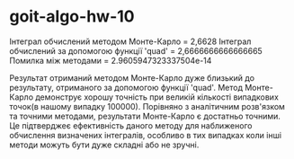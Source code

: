 # goit-algo-hw-10
Інтеграл обчислений методом Монте-Карло = 2,6628
Інтеграл обчислений за допомогою функції 'quad' = 2,6666666666666665
Помилка між методами = 2.9605947323337504e-14

Результат отриманий методом Монте-Карло дуже близький до результату, отриманого за допомогою функції 'quad'. Метод Монте-Карло демонструє хорошу точність при великій кількості випадкових точок(в нашому випадку 100000). Порівняно з аналітичним розв'язком та точними методами, результати Монте-Карло є достатньо точними. Це підтверджеє ефективність даного методу для наближеного обчислення визначених інтегралів, особливо в тих випадках коли інші методи можуть бути дуже складні або не зручні.